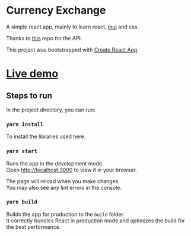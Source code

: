 # Currency Exchange

A simple react app, mainly to learn react, [mui](https://mui.com/) and css.

Thanks to [this](https://github.com/fawazahmed0/currency-api#readme) repo for the API.

This project was bootstrapped with [Create React App](https://github.com/facebook/create-react-app).

# **[Live demo](https://dev-abir.github.io/currency-exchange/)**

## Steps to run

In the project directory, you can run:

### `yarn install`

To install the libraries used here.

### `yarn start`

Runs the app in the development mode.\
Open [http://localhost:3000](http://localhost:3000) to view it in your browser.

The page will reload when you make changes.\
You may also see any lint errors in the console.

### `yarn build`

Builds the app for production to the `build` folder.\
It correctly bundles React in production mode and optimizes the build for the best performance.
